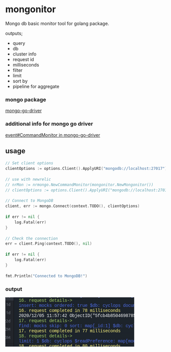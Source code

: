 # mongonitor
Mongo db basic monitor tool for golang package.

outputs;

- query
- db
- cluster info
- request id
- milliseconds
- filter
- limit
- sort by
- pipeline for aggregate

### mongo package
[mongo-go-driver](https://github.com/mongodb/mongo-go-driver)

### additional info for mongo go driver
[event#CommandMonitor in mongo-go-driver](https://pkg.go.dev/go.mongodb.org/mongo-driver@v1.4.4/event#CommandMonitor)

## usage
```go
// Set client options
clientOptions := options.Client().ApplyURI("mongodb://localhost:27017").SetMonitor(mongonitor.NewMongonitor())

// use with newrelic
// nrMon := nrmongo.NewCommandMonitor(mongonitor.NewMongonitor())
// clientOptions := options.Client().ApplyURI("mongodb://localhost:27017").SetMonitor(nrMon)

// Connect to MongoDB
client, err := mongo.Connect(context.TODO(), clientOptions)

if err != nil {
    log.Fatal(err)
}

// Check the connection
err = client.Ping(context.TODO(), nil)

if err != nil {
    log.Fatal(err)
}

fmt.Println("Connected to MongoDB!")
```

### output
<a href="url"><img src="https://raw.githubusercontent.com/cemkiy/mongonitor/main/mongonitor.png"></a>

